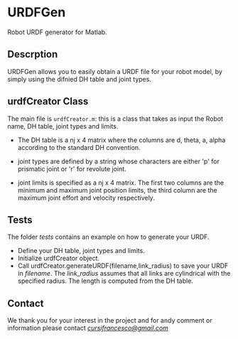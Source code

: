 # URDFGen
Robot URDF generator for Matlab.

## Descrption
URDFGen allows you to easily obtain a URDF file for your robot model, by simply using the difnied DH table and joint types.

## urdfCreator Class
The main file is `urdfCreator.m`: this is a class that takes as input the Robot name, DH table, joint types and limits.

- The DH table is a nj x 4 matrix where the columns are d, theta, a, alpha according to the standard DH convention.

- joint types are defined by a string whose characters are either 'p' for prismatic joint or 'r' for revolute joint.

- joint limits is specified as a nj x 4 matrix. The first two columns are the minimum and maximum joint position limits, the third column are the maximum joint effort and velocity respectively.

## Tests
The folder *tests* contains an example on how to generate your URDF.

- Define your DH table, joint types and limits.
- Initialize urdfCreator object.
- Call urdfCreator.generateURDF(filename,link_radius) to save your URDF in *filename*. The *link*_*radius* assumes that all links are cylindrical with the specified radius. The length is computed from the DH table.

## Contact
We thank you for your interest in the project and for andy comment or information please contact *cursifrancesco@gmail.com*




